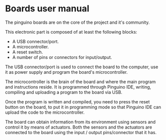 # Boards user manual

The pinguino boards are on the core of the project and it's community.

This electronic part is composed of at least the following blocks:

- A USB connector/port.
- A microcontroller.
- A reset switch.
- A number of pins or connectors for input/output.

The USB connector/port is used to connect the board to the computer, use it as power supply and
program the board's microcontroller.

The microcontroller is the brain of the board and where the main program and instructions reside.
It is programmed through Pinguino IDE, writing, compiling and uploading a program to the board via USB.

Once the program is written and compiled, you need to press the reset button on the board,
to put it in programming mode so that Pinguino IDE can upload the code to the microcontroller.

The board can obtain information from its environment using sensors and control it by means 
of actuators. Both the sensors and the actuators are connected to the board using the input / output 
pins/connector that it has.
